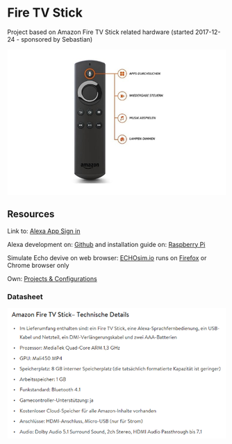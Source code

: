 # Fire TV Stick
Project based on Amazon Fire TV Stick related hardware (started 2017-12-24 - sponsored by Sebastian)

![voice functions](/images/FireTvVoiceButtonFunctions.png)

## Resources 

Link to: [Alexa App Sign in](https://alexa.amazon.de/)

Alexa development on: [Github](https://github.com/alexa)
and installation guide on: [Raspberry Pi](https://github.com/alexa/alexa-avs-sample-app/wiki/Raspberry-Pi)

Simulate Echo devive on web browser: [ECHOsim.io](https://echosim.io/) 
runs on [Firefox](http://C:/Users/Public/Downloads/FirefoxPortable/FirefoxPortable.exe) or Chrome browser only

Own: [Projects & Configurations](projects/readme.md)


### Datasheet

![datasheet](/images/datasheet.gif)
